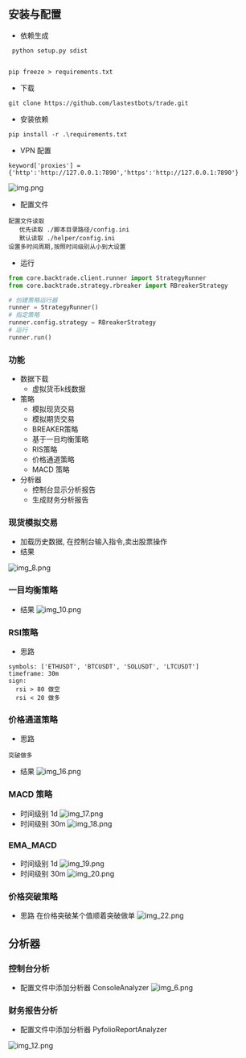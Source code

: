 ## 安装与配置

- 依赖生成

```
 python setup.py sdist
 
```

```
pip freeze > requirements.txt
```

- 下载

```
git clone https://github.com/lastestbots/trade.git
```

- 安装依赖

```
pip install -r .\requirements.txt
```

- VPN 配置

``` 
keyword['proxies'] = {'http':'http://127.0.0.1:7890','https':'http://127.0.0.1:7890'}
```

![img.png](img.png)

- 配置文件

```
配置文件读取
   优先读取 ./脚本目录路径/config.ini 
   默认读取 ./helper/config.ini  
设置多时间周期,按照时间级别从小到大设置
```

- 运行

```python
from core.backtrade.client.runner import StrategyRunner
from core.backtrade.strategy.rbreaker import RBreakerStrategy

# 创建策略运行器
runner = StrategyRunner()
# 指定策略
runner.config.strategy = RBreakerStrategy
# 运行
runner.run()
```

### 功能

- 数据下载
    - 虚拟货币k线数据
- 策略
    - 模拟现货交易
    - 模拟期货交易
    - BREAKER策略
    - 基于一目均衡策略
    - RIS策略
    - 价格通道策略
    - MACD 策略
- 分析器
    - 控制台显示分析报告
    - 生成财务分析报告

### 现货模拟交易

- 加载历史数据, 在控制台输入指令,卖出股票操作
- 结果

![img_8.png](img_8.png)

### 一目均衡策略

- 结果
  ![img_10.png](img_10.png)

### RSI策略

- 思路

```
symbols: ['ETHUSDT', 'BTCUSDT', 'SOLUSDT', 'LTCUSDT']
timeframe: 30m
sign: 
  rsi > 80 做空
  rsi < 20 做多

```

### 价格通道策略

- 思路

```
突破做多
```

- 结果
  ![img_16.png](img_16.png)

### MACD 策略

- 时间级别 1d
  ![img_17.png](img_17.png)
- 时间级别 30m
  ![img_18.png](img_18.png)

### EMA_MACD

- 时间级别 1d
  ![img_19.png](img_19.png)
- 时间级别 30m
  ![img_20.png](img_20.png)

### 价格突破策略

- 思路
  在价格突破某个值顺着突破做单
  ![img_22.png](img_22.png)

## 分析器

### 控制台分析

- 配置文件中添加分析器 ConsoleAnalyzer
  ![img_6.png](img_6.png)

### 财务报告分析

- 配置文件中添加分析器 PyfolioReportAnalyzer

![img_12.png](img_12.png)